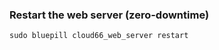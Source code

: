<!-- post: -->


### Restart the web server (zero-downtime)



	sudo bluepill cloud66_web_server restart



